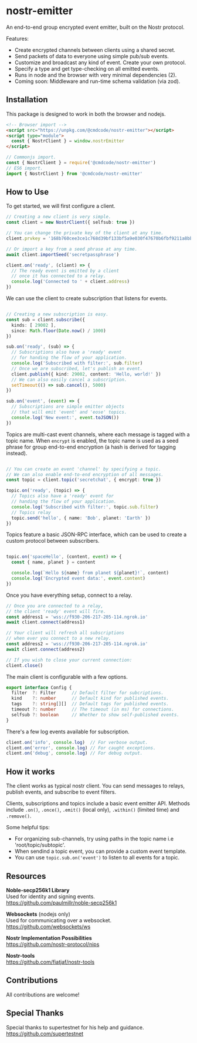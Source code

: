 # nostr-emitter
An end-to-end group encrypted event emitter, built on the Nostr protocol.

Features:
 - Create encrypted channels between clients using a shared secret.
 - Send packets of data to everyone using simple pub/sub events.
 - Customize and broadcast any kind of event. Create your own protocol.
 - Specify a type and get type-checking on all emitted events.
 - Runs in node and the browser with very minimal dependencies (2).
 - Coming soon: Middleware and run-time schema validation (via zod).

## Installation
This package is designed to work in both the browser and nodejs.

```html
<!-- Browser import -->
<script src="https://unpkg.com/@cmdcode/nostr-emitter"></script>
<script type="module"> 
  const { NostrClient } = window.nostrEmitter
</script>
```
```js
// Commonjs import.
const { NostrClient } = require('@cmdcode/nostr-emitter')
// ES6 import.
import { NostrClient } from '@cmdcode/nostr-emitter'
```

## How to Use
To get started, we will first configure a client.

```ts
// Creating a new client is very simple.
const client = new NostrClient({ selfsub: true })

// You can change the private key of the client at any time.
client.prvkey = '168b760cee3ce1c768d39bf133bf5a9e030f47670b6fbf9211a8bb278f4b4f69'

// Or import a key from a seed phrase at any time.
await client.importSeed('secretpassphrase')

client.on('ready', (client) => {
  // The ready event is emitted by a client 
  // once it has connected to a relay.
  console.log('Connected to ' + client.address)
})
```
We can use the client to create subscription that listens for events.
```ts

// Creating a new subscription is easy.
const sub = client.subscribe({ 
  kinds: [ 29002 ], 
  since: Math.floor(Date.now() / 1000)
})

sub.on('ready', (sub) => {
  // Subscriptions also have a 'ready' event 
  // for handing the flow of your application.
  console.log('Subscribed with filter:', sub.filter)
  // Once we are subscribed, let's publish an event.
  client.publish({ kind: 29002, content: 'Hello, world!' })
  // We can also easily cancel a subscription.
  setTimeout(() => sub.cancel(), 5000)
})

sub.on('event', (event) => {
  // Subscriptions are simple emitter objects 
  // that will emit 'event' and 'eose' topics.
  console.log('New event:', event.toJSON())
})
```
Topics are multi-cast event channels, where each message is tagged with a topic name. When `encrypt` is enabled, the topic name is used as a seed phrase for group end-to-end encryption (a hash is derived for tagging instead).
```ts

// You can create an event 'channel' by specifying a topic.
// We can also enable end-to-end encryption of all messages.
const topic = client.topic('secretchat', { encrypt: true })

topic.on('ready', (topic) => {
  // Topics also have a 'ready' event for
  // handing the flow of your application.
  console.log('Subscribed with filter:', topic.sub.filter)
  // Topics relay 
  topic.send('hello', { name: 'Bob', planet: 'Earth' })
})

```
Topics feature a basic JSON-RPC interface, which can be used to create a custom protocol between subscribers.
```ts

topic.on('spaceHello', (content, event) => {
  const { name, planet } = content

  console.log(`Hello ${name} from planet ${planet}!`, content)
  console.log('Encrypted event data:', event.content)
})
```
Once you have everything setup, connect to a relay.
```ts
// Once you are connected to a relay, 
// the client 'ready' event will fire.
const address1 = 'wss://f930-206-217-205-114.ngrok.io'
await client.connect(address1)

// Your client will refresh all subscriptions 
// when ever you connect to a new relay.
const address2 = 'wss://f930-206-217-205-114.ngrok.io'
await client.connect(address2)

// If you wish to close your current connection:
client.close()
```
The main client is configurable with a few options.
```ts
export interface Config {
  filter  ?: Filter      // Default filter for subcriptions.
  kind    ?: number      // Default kind for published events.
  tags    ?: string[][]  // Default tags for published events.
  timeout ?: number      // The timeout (in ms) for connections.
  selfsub ?: boolean     // Whether to show self-published events.
}
```
There's a few log events available for subscription.
```ts
client.on('info', console.log)  // For verbose output.
client.on('error', console.log) // For caught exceptions.
client.on('debug', console.log) // For debug output.
```

## How it works

The client works as typical nostr client. You can send messages to relays, publish events, and subscribe to event filters.

Clients, subscriptions and topics include a basic event emitter API. Methods include `.on()`, `.once()`, `.emit()` (local only), `.within()` (limited time) and `.remove()`.

Some helpful tips:
* For organizing sub-channels, try using paths in the topic name i.e 'root/topic/subtopic'.
* When sendind a topic event, you can provide a custom event template.
* You can use `topic.sub.on('event')` to listen to all events for a topic.

## Resources

**Noble-secp256k1 Library**  
Used for identity and signing events.  
https://github.com/paulmillr/noble-secp256k1

**Websockets** (nodejs only)  
Used for communicating over a websocket.  
https://github.com/websockets/ws

**Nostr Implementation Possibilities**  
https://github.com/nostr-protocol/nips

**Nostr-tools**  
https://github.com/fiatjaf/nostr-tools

## Contributions
All contributions are welcome!

## Special Thanks
Special thanks to supertestnet for his help and guidance.  
https://github.com/supertestnet
